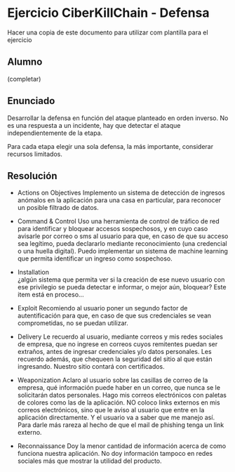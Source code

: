 # Ejercicio CiberKillChain - Defensa

Hacer una copia de este documento para utilizar com plantilla para el ejercicio

## Alumno

(completar)

## Enunciado

Desarrollar la defensa en función del ataque planteado en orden inverso. No es una respuesta a un incidente, hay que detectar el ataque independientemente de la etapa.

Para cada etapa elegir una sola defensa, la más importante, considerar recursos limitados.

## Resolución

* Actions on Objectives
Implemento un sistema de detección de ingresos anómalos en la aplicación para una casa en particular, para reconocer un posible filtrado de datos.


* Command & Control
Uso una herramienta de control de tráfico de red para identificar y bloquear accesos sospechosos, y en cuyo caso avisarle por correo o sms al usuario para que, en caso de que su acceso sea legítimo, pueda declararlo mediante reconocimiento (una credencial o una huella digital). Puedo implementar un sistema de machine learning que permita identificar un ingreso como sospechoso.


* Installation  
¿algún sistema que permita ver si la creación de ese nuevo usuario con ese privilegio se pueda detectar e informar, o mejor aún, bloquear? Este item está en proceso...


* Exploit
Recomiendo al usuario poner un segundo factor de autentificación para que, en caso de que sus credenciales se vean comprometidas, no se puedan utilizar.


* Delivery
Le recuerdo al usuario, mediante correos y mis redes sociales de empresa, que no ingrese en correos cuyos remitentes puedan ser extraños, antes de ingresar credenciales y/o datos personales.
Les recuerdo además, que chequeen la seguridad del sitio al que están ingresando. Nuestro sitio contará con certificados.

* Weaponization
Aclaro al usuario sobre las casillas de correo de la empresa, qué información puede haber en un correo, que nunca se le solicitarán datos personales. 
Hago mis correos electrónicos con paletas de colores como las de la aplicación. 
NO coloco links externos en mis correos electrónicos, sino que le aviso al usuario que entre en la aplicación directamente. Y el usuario va a saber que me manejo así. Para darle más rareza al hecho de que el mail de phishing tenga un link externo.

* Reconnaissance
Doy la menor cantidad de información acerca de como funciona nuestra aplicación. 
No doy información tampoco en redes sociales más que mostrar la utilidad del producto.
